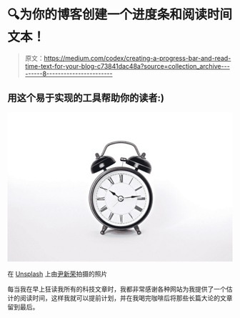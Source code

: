# 🔍为你的博客创建一个进度条和阅读时间文本！

> 原文：<https://medium.com/codex/creating-a-progress-bar-and-read-time-text-for-your-blog-c73841dac48a?source=collection_archive---------8----------------------->

## 用这个易于实现的工具帮助你的读者:)

![](img/3e9e6334505f89c220d073a7f5aeaad1.png)

在 [Unsplash](https://unsplash.com?utm_source=medium&utm_medium=referral) 上由[尹新荣](https://unsplash.com/@insungyoon?utm_source=medium&utm_medium=referral)拍摄的照片

每当我在早上狂读我所有的科技文章时，我都非常感谢各种网站为我提供了一个估计的阅读时间，这样我就可以提前计划，并在我喝完咖啡后将那些长篇大论的文章留到最后。